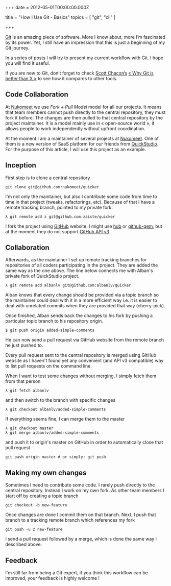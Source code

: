 
+++
date = 2012-05-01T00:00:00.000Z


title = "How I Use Git - Basics"
topics = [ "git", "cli" ]

+++

[Git](http://git-scm.com/) is an amazing piece of software. More I know about, more I’m fascinated by its power. Yet, I still have an impression that this is just a beginning of my Git journey.

In a series of posts I will try to present my current workflow with Git. I hope you will find it useful.

If you are new to Git, don’t forget to check [Scott Chacon’s](http://scottchacon.com/) [« Why Git is better than X »](http://whygitisbetterthanx.com/) to see how it compares to other tools.


Code Collaboration
------------------

At [Nukomeet](http://nukomeet.com) we use *Fork + Pull Model* model for all our projects. It means that team members cannot push directly to the central repository, they must fork it before. The changes are then pulled to that central repository by the project maintainer. It is a model mainly use in « open-source world », it allows people to work independently without upfront coordination.

At the moment I am a maintainer of several projects at [Nukomeet](http://nukomeet.com). One of them is a new version of SaaS platform for our friends from [QuickStudio](http://quickstudio.com). For the purpose of this article, I will use this project as an example.


Inception
---------

First step is to clone a central repository

    git clone git@github.com:nukomeet/quicker

I'm not only the maintainer, but also I contribute some code from time to time in that project (tweaks, refactorings, etc). Because of that I have a remote tracking branch, pointed to my private fork:

    λ git remote add z git@github.com:zaiste/quicker

I fork the project using [GitHub](http://github.com) website. I might use [hub](http://defunkt.io/hub/) or [github-gem](https://github.com/defunkt/github-gem), but at the moment they do not support [GitHub API v3](http://developer.github.com/v3/).


Collaboration
-------------

Afterwards, as the maintainer I set up remote tracking branches for repositories of all coders participating in the project. They are added the same way as the one above. The line below connects me with Alban's private fork of QuickStudio project.

    λ git remote add albanlv git@github.com:albanlv/quicker

Alban knows that every change should be provided via a topic branch so the maintainer could deal with it in a more efficient way i.e. it is easier to deal with unrelated commits when they are provided that way (cherry-pick).

Once finished, Alban sends back the changes to his fork by pushing a particular topic branch to his repository origin.

    $ git push origin added-simple-comments

He can now send a pull request via GitHub website from the remote branch he just pushed to.

Every pull request sent to the central repository is merged using GitHub website as I haven't found yet any convenient (and API v3 compatible) way to list pull requests on the command line.

When I want to test some changes without merging, I simply fetch them from that person

    λ git fetch albanlv

and then switch to the branch with specific changes

    λ git checkout albanlv/added-simple-comments

If everything seems fine, I can merge them to the master

    λ git checkout master
    λ git merge albanlv/added-simple-comments

and push it to origin's master on GitHub in order to automatically close that pull request

    git push origin master # or simply: git push


Making my own changes
---------------------

Sometimes I need to contribute some code. I rarely push directly to the central repository. Instead I work on my own fork. As other team members I start off by creating a topic branch

    git checkout -b new-feature

Once changes are done I commit them on that branch. Next, I push that branch to a tracking remote branch which references my fork

    git push -u z new-feature

I send a pull request followed by a merge, which is done the same way I described above.


Feedback
--------

I'm still far from being a Git expert, if you think this workflow can be improved, your feedback is highly welcome !




